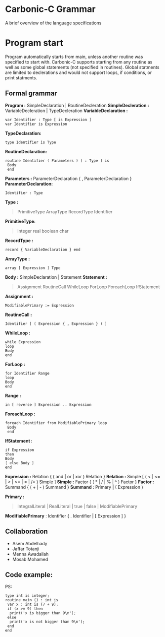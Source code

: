 # Carbonic-C Grammar
 A brief overview of the language specifications

# Program start
Program automatically starts from main, unless another routine was specified to start with. Carbonic-C supports starting from any routine as well as some global statements (not specified in routines). Global statments are limited to declerations and would not support loops, if conditions, or print statments.

## Formal grammar
**Program :**  SimpleDeclaration | RoutineDecleration
**SimpleDecleration :** VariableDecleration | TypeDecleration
**VariableDeclaration :**
```
var Identifier : Type [ is Expression ]
var Identifier is Expression
```

**TypeDeclaration:**
```
type Identifier is Type
```
**RoutineDeclaration:**
```
routine Identifier ( Parameters ) [ : Type ] is
 Body
 end
```
**Parameters :** ParameterDeclaration { , ParameterDeclaration }
**ParameterDeclaration:**
```
Identifier : Type
```
**Type :**
> PrimitiveType
 ArrayType
 RecordType
 Identifier

**PrimitiveType:**
>integer
real
boolean
char

**RecordType :**
```
record { VariableDeclaration } end
```
**ArrayType :**
```
array [ Expression ] Type
```
**Body :**  SimpleDeclaration | Statement
**Statement :**
> Assignment
RoutineCall
WhileLoop
ForLoop
ForeachLoop
IfStatement

**Assignment :**
```
ModifiablePrimary := Expression
```
**RoutineCall :**
```
Identifier [ ( Expression { , Expression } ) ]
```
**WhileLoop :**
```
while Expression
loop
Body
end
```
**ForLoop :**
```
for Identifier Range
loop
Body
end
```
**Range :**
```
in [ reverse ] Expression .. Expression
```

**ForeachLoop :** 
```
foreach Identifier from ModifiablePrimary loop
 Body
 end
```

**IfStatement :**
```
if Expression
then
Body
[ else Body ]
end
```
**Expression :** Relation { ( and | or | xor ) Relation }
**Relation :** Simple [ ( < | <= | > | >= | = | /= ) Simple ]
**Simple :** Factor { ( * | / | % | ^ ) Factor }
__Factor :__ Summand { ( + | - ) Summand }
__Summand :__ Primary | ( Expression )

**Primary :**
> IntegralLiteral
 | RealLiteral
 | true | false
 | ModifiablePrimary

**ModifiablePrimary** : Identifier { . Identifier | [ Expression ] }

## Collaboration
- Asem Abdelhady
- Jaffar Totanji
- Menna Awadallah
- Mosab Mohamed
## Code example:
PS: 
```
type int is integer;
routine main () : int is
 var x : int is (7 + 9);
 if (x >= 9) then
  print('x is bigger than 9\n');
 else
  print('x is not bigger than 9\n');
 end
end
```